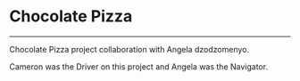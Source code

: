 # Chocolate Pizza 

***

Chocolate Pizza project collaboration with Angela dzodzomenyo.

Cameron was the Driver on this project and Angela was the Navigator.